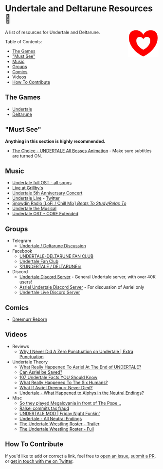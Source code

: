 # Undertale and Deltarune Resources 🌻

<img src="./undertale-heart.png" align="right" width="100" />

A list of resources for Undertale and Deltarune.

Table of Contents:
- [The Games](#the-games)
- ["Must See"](#must-see)
- [Music](#music)
- [Groups](#groups)
- [Comics](#comics)
- [Videos](#videos)
- [How To Contribute](#how-to-contribute)


## The Games
- [Undertale](https://undertale.com/)
- [Deltarune](https://deltarune.com/)

## "Must See"

**Anything in this section is highly recommended.**

- [The Choice - UNDERTALE All Bosses Animation](https://youtu.be/wkniQzsMZ-8) - Make sure subtitles are turned ON.


## Music
- [Undertale full OST - all songs](https://youtu.be/ObqLxqu526A)
- [Live at Grillby's](https://www.youtube.com/watch?v=9TwwiLAk4GM)
- [Undertale 5th Anniversary Concert](https://www.youtube.com/watch?v=srZdDAJbHfc)
- [Undertale Live](https://undertalelive.com/) - [Twitter](https://twitter.com/undertalelive)
- [Snowdin Radio [LoFi / Chill Mix] *Beats To Study/Relax To*](https://youtu.be/c12bBLFfluQ)
- [Undertale the Musical](https://youtu.be/opUb5hdzRRA)
- [Undertale OST - CORE Extended](https://youtu.be/g2-6GFkMpdM)


## Groups
- Telegram
  - [Undertale / Deltarune Discussion](https://t.me/UndertaleDeltaruneSFW)
- Facebook
  - [UNDERTALE-DELTARUNE FAN CLUB](https://www.facebook.com/groups/605696353167398/)
  - [Undertale Fan Club](https://www.facebook.com/groups/157258804628797/)
  - [♡UNDERTALE / DELTARUNE☠](https://www.facebook.com/groups/703307313103712/)
- Discord
  - [Undertale Discord Server](https://discord.com/invite/undertale) - General Undertale server, with over 40K users!
  - [Asriel Undertale Discord Server](https://discord.gg/Asriel) - For discussion of Asriel only
  - [Undertale Live Discord Server](https://discord.com/invite/2fC2JYAM77)


## Comics
- [Dreemurr Reborn](https://dreemurr-reborn.tumblr.com/storyarchive)


## Videos
- Reviews
  - [Why I Never Did A Zero Punctuation on Undertale | Extra Punctuation](https://youtu.be/La-qxB3HnaM)
- Undertale Theory
  - [What Really Happened To Asriel At The End of UNDERTALE?](https://youtu.be/B0158EuuYo0)
  - [Can Asriel be Saved?](https://youtu.be/vFLw8KWyJVg)
  - [107 Undertale Facts YOU Should Know](https://youtu.be/6PF7YelGcyM)
  - [What Really Happened To The Six Humans?](https://youtu.be/dOkv5bz-ei8)
  - [What If Asriel Dreemurr Never Died?](https://youtu.be/PFPFhMsA-E0)
  - [Undertale - What Happened to Alphys in the Neutral Endings?](https://youtu.be/4ngAcHXlKJY)
- Misc
  - [So they played Megalovania in front of The Pope...](https://youtu.be/S9OkDLXlh7A)
  - [Ralsei commits tax fraud](https://youtu.be/j1s9-FVODNA)
  - [UNDERTALE MOD | Friday Night Funkin'](https://youtu.be/fShsVEkxVhY)
  - [Undertale - All Neutral Endings](https://youtu.be/5ESpZqFxTTE)
  - [The Undertale Wrestling Roster - Trailer](https://youtu.be/ztTirGPgv6c)
  - [The Undertale Wrestling Roster - Full](https://youtu.be/v7Bf0fel8S0)


## How To Contribute

If you'd like to add or correct a link, feel free to [open an issue](https://github.com/dmuth/undertale-deltarune-resources/issues), [submit a PR](https://github.com/dmuth/undertale-deltarune-resources/pulls), or [get in touch with me on Twitter](https://twitter.com/dmuth).






